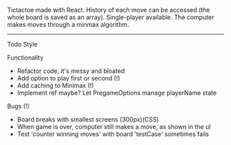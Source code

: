 Tictactoe made with React.
History of each move can be accessed (the whole board is saved as an array).
Single-player available. The computer makes moves through a minmax algorithm.

---
Todo
Style

Functionality
- Refactor code, it's messy and bloated
- Add option to play first or second (!)
- Add caching to Minimax (!)
- Implement ref maybe? Let PregameOptions manage playerName state

Bugs (!)
- Board breaks with smallest screens (300px)(CSS)
- When game is over, computer still makes a move, as shown in the ul
- Test 'counter winning moves' with board 'testCase' sometimes fails
